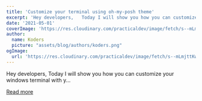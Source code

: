```yaml
---
title: 'Customize your terminal using oh-my-posh theme'
excerpt: 'Hey developers,   Today I will show you how you can customize your windows terminal with y...'
date: '2021-05-01'
coverImage: 'https://res.cloudinary.com/practicaldev/image/fetch/s--mLmjttKw--/c_imagga_scale,f_auto,fl_progressive,h_420,q_auto,w_1000/https://dev-to-uploads.s3.amazonaws.com/uploads/articles/jh437r1ag0n5c36lqvft.PNG'
author:
  name: Koders
  picture: "assets/blog/authors/koders.png"
ogImage:
  url: 'https://res.cloudinary.com/practicaldev/image/fetch/s--mLmjttKw--/c_imagga_scale,f_auto,fl_progressive,h_420,q_auto,w_1000/https://dev-to-uploads.s3.amazonaws.com/uploads/articles/jh437r1ag0n5c36lqvft.PNG'
---
```


Hey developers,   Today I will show you how you can customize your windows terminal with y...

[Read more](https://dev.to/shahinalam02/customize-your-terminal-using-oh-my-posh-theme-38if)
